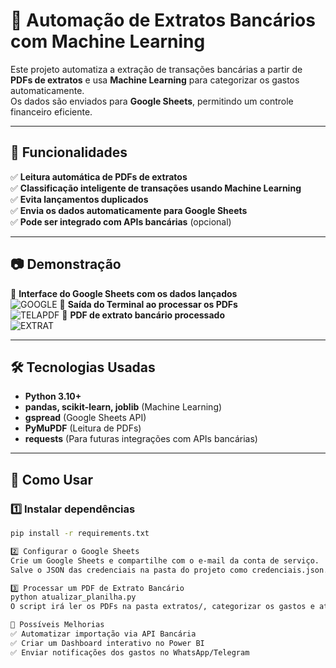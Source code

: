 # 🚀 Automação de Extratos Bancários com Machine Learning

Este projeto automatiza a extração de transações bancárias a partir de **PDFs de extratos** e usa **Machine Learning** para categorizar os gastos automaticamente.  
Os dados são enviados para **Google Sheets**, permitindo um controle financeiro eficiente.  

---

## 📌 Funcionalidades

✅ **Leitura automática de PDFs de extratos**  
✅ **Classificação inteligente de transações usando Machine Learning**  
✅ **Evita lançamentos duplicados**  
✅ **Envia os dados automaticamente para Google Sheets**  
✅ **Pode ser integrado com APIs bancárias** (opcional)  

---

## 📷 Demonstração  

🔹 **Interface do Google Sheets com os dados lançados**  
![GOOGLE](https://github.com/user-attachments/assets/737eac41-5043-4e41-a807-7e5c7ce8446e)
🔹 **Saída do Terminal ao processar os PDFs**   
![TELAPDF](https://github.com/user-attachments/assets/57c1bffd-08dc-49ea-be2b-4d0124e6a3f9)
🔹 **PDF de extrato bancário processado**   
![EXTRAT](https://github.com/user-attachments/assets/ba176ff9-2d28-40ad-98a3-249072d9c66f)

---

## 🛠️ Tecnologias Usadas  

- **Python 3.10+**  
- **pandas, scikit-learn, joblib** (Machine Learning)  
- **gspread** (Google Sheets API)  
- **PyMuPDF** (Leitura de PDFs)  
- **requests** (Para futuras integrações com APIs bancárias)  

---

## 🚀 Como Usar  

### **1️⃣ Instalar dependências**  
```bash
pip install -r requirements.txt

2️⃣ Configurar o Google Sheets
Crie um Google Sheets e compartilhe com o e-mail da conta de serviço.
Salve o JSON das credenciais na pasta do projeto como credenciais.json.

3️⃣ Processar um PDF de Extrato Bancário
python atualizar_planilha.py
O script irá ler os PDFs na pasta extratos/, categorizar os gastos e atualizar a planilha automaticamente.

📡 Possíveis Melhorias
✅ Automatizar importação via API Bancária
✅ Criar um Dashboard interativo no Power BI
✅ Enviar notificações dos gastos no WhatsApp/Telegram
